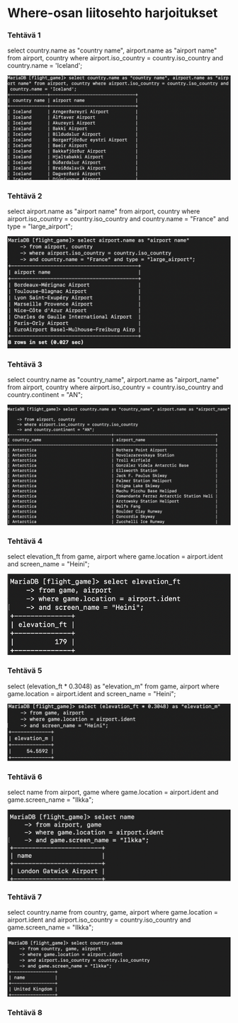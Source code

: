 # Where-osan liitosehto harjoitukset

### Tehtävä 1
select country.name as "country name", airport.name as "airport name"
from airport, country 
where airport.iso_country = country.iso_country and country.name = 'Iceland';

![kuva](./ruudunkappaukset/teht.2.1.png)

### Tehtävä 2
select airport.name as "airport name" 
from airport, country
where airport.iso_country = country.iso_country 
and country.name = "France" and type = "large_airport";

![kuva](./ruudunkappaukset/teht.2.2.png)

### Tehtävä 3
select country.name as "country_name", airport.name as "airport_name" 
from airport, country 
where airport.iso_country = country.iso_country 
and country.continent = "AN";

![kuva](./ruudunkappaukset/teht.2.3.png)

### Tehtävä 4
select elevation_ft
from game, airport
where game.location = airport.ident
and screen_name = "Heini";

![kuva](./ruudunkappaukset/teht.2.4.png)

### Tehtävä 5
select (elevation_ft * 0.3048) as "elevation_m"
from game, airport
where game.location = airport.ident
and screen_name = "Heini";

![kuva](./ruudunkappaukset/teht.2.5.png)

### Tehtävä 6
select name
from airport, game
where game.location = airport.ident
and game.screen_name = "Ilkka";

![kuva](./ruudunkappaukset/teht.2.6.png)

### Tehtävä 7
select country.name
from country, game, airport
where game.location = airport.ident 
and airport.iso_country = country.iso_country
and game.screen_name = "Ilkka";

![kuva](./ruudunkappaukset/teht.2.7.png)

### Tehtävä 8

